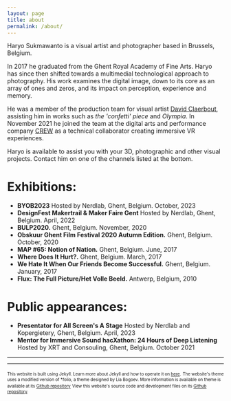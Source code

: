 ```yaml
---
layout: page
title: about
permalink: /about/
---
```


Haryo Sukmawanto is a visual artist and photographer based in Brussels, Belgium. 

In 2017 he graduated from the Ghent Royal Academy of Fine Arts. Haryo has since then shifted towards a multimedial technological approach to photography. His work examines the digital image, down to its core as an array of ones and zeros, and its impact on perception, experience and memory.

He was a member of the production team for visual artist [David Claerbout](https://davidclaerbout.com/), assisting him in works such as _the 'confetti' piece_ and _Olympia_. In November 2021 he joined the team at the digital arts and performance company [CREW](https://crew.brussels/) as a technical collaborator creating immersive VR experiences.

Haryo is available to assist you with your 3D, photographic and other visual projects. Contact him on one of the channels listed at the bottom.

# Exhibitions:
- **BYOB2023** Hosted by Nerdlab, Ghent, Belgium. October, 2023
- **DesignFest Makertrail & Maker Faire Gent** Hosted by Nerdlab, Ghent, Belgium. April, 2022
- **BULP2020.** Ghent, Belgium. November, 2020
- **Obskuur Ghent Film Festival 2020 Autumn Edition.** Ghent, Belgium. October, 2020
- **MAP #65: Notion of Nation.** Ghent, Belgium. June, 2017
- **Where Does It Hurt?.** Ghent, Belgium. March, 2017
- **We Hate It When Our Friends Become Successful.** Ghent, Belgium. January, 2017
- **Flux: The Full Picture/Het Volle Beeld.** Antwerp, Belgium, 2010

# Public appearances:
- **Presentator for All Screen's A Stage** Hosted by Nerdlab and Kopergietery, Ghent, Belgium. April, 2023
- **Mentor for Immersive Sound hacXathon: 24 Hours of Deep Listening** Hosted by XRT and Consouling, Ghent, Belgium. October 2021

<hr/>

<span class="contacticon center">
	<a href="tel:+32 496 649 666"><i class="fa fa-phone-square"></i></a>
	<a href="mailto:haryo@sukmawanto.com"><i class="fa fa-envelope-square"></i></a>
	<a href="https://github.com/haryo-s" target="_blank"><i class="fa fa-github-square"></i></a>
</span>

<hr/>


<sub><sup>This website is built using Jekyll. Learn more about Jekyll and how to operate it on [here](https://jekyllrb.com/).</sup></sub>
<sub><sup>The website's theme uses a modified version of *folio, a theme designed by Lia Bogoev. More information is available on theme is available at its [Github repository](https://github.com/bogoli/-folio)</sup></sub>
<sub><sup>View this website's source code and development files on its [Github repository](https://github.com/haryo-s/PersonalWebsite).</sup></sub>